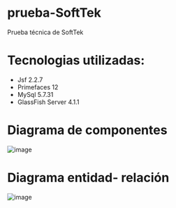 # prueba-SoftTek
Prueba técnica de SoftTek

# Tecnologias utilizadas:
* Jsf 2.2.7
* Primefaces 12
* MySql 5.7.31
* GlassFish Server 4.1.1

# Diagrama de componentes
![image](https://user-images.githubusercontent.com/50026428/218612414-9255580c-e560-4ce8-aa76-7276ffaf9687.png)

# Diagrama entidad- relación
![image](https://user-images.githubusercontent.com/50026428/218612653-5754aeca-48a8-48a5-a397-cc64cfec97dd.png)
